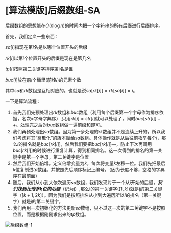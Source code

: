 # [算法模版]后缀数组-SA

后缀数组的思想能在$O(n\log n)$的时间内把一个字符串的所有后缀进行后缀排序。

首先，我们定义一些东西：

$sa[i]$指现在第$i$名是以哪个位置开头的后缀

$rk[i]$以第$i$个位置开头的后缀是现在是第几名

$tp[i]$按照第二关键字排序第i名是谁

$buc[i]$放在前$i$个桶里(前$i$名)的元素个数

其中$sa$和$rk$数组是互相对应的。也就是说$sa[rk[i]]=rk[sa[i]]=i$。

一下是算法流程：

1. 首先我们先预处理出$rk$数组和$buc$数组（利用每个后缀第一个字母作为排序依据，名次=字母字典序）,只用$rk[i]=str[i]$就可以处理了，同时$buc[str[i]]++$。处理完之后对$buc$数组做一遍前缀和即可。
2. 我们再预处理出$sa$数组。因为第一步处理的$rk$数组并不是连续上升的，所以我们考虑将其“离散化”的版本赋给$sa$数组。具体操作就是从后往前枚举每个$i$，那么$i$的排名就是$buc[rk[i]]$，然后我们要把$buc[rk[i]]—$，防止下次再调用$buc[rk[i]]$的时候进行重复计算，得到相同排名。这一次得到的排名的第一关键字是第一个字母，第二关键字是位置
3. 然后我们开始倍增。定义倍增变量为$k$，每次将变量$k$左移一位。我们先把最后$k$位复制进$tp$数组。并按照先后顺序标记上编号。（因为长度不够，空格的字典序在最前面）
4. 随后，我们从小到大依次遍历$sa$数组，我们发现对于一个从$i$开始的后缀，***我们找到比他多k位的后缀***（记为j）,那么i的第一关键字($[1,k]$)就是j的第二关键字（$[k+1,2k]$）。因为我们是按照排名从小到大遍历所以$i$的排名（第一关键字）就是$j$的第二关键字。
5. 我们再用一次初始化的方法更新$sa$数组，只不过这一次的第二关键字不是按照位置，而是根据刚刚求出来的$tp$数组。

![后缀数组-1](/Users/gavinzheng/Documents/GitHub/blog/模板/pic/后缀数组-1.png)
